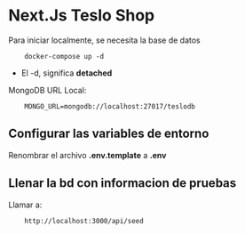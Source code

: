 # Next.Js Teslo Shop
Para iniciar localmente, se necesita la base de datos
```
    docker-compose up -d
```

* El -d, significa __detached__

MongoDB URL Local:
```
    MONGO_URL=mongodb://localhost:27017/teslodb
```

## Configurar las variables de entorno
Renombrar el archivo __.env.template__ a __.env__

## Llenar la bd con informacion de pruebas
Llamar a:
```
    http://localhost:3000/api/seed
```